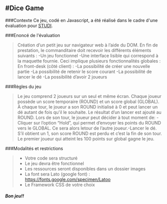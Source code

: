 #Dice Game
---

###Contexte
Ce jeu, codé en Javascript, a été réalisé dans le cadre d'une évaluation pour [STUDI](https://app.studi.fr/v3/).

###Enoncé de l'évaluation
> Création d’un petit jeu sur navigateur web à l’aide du DOM.
En fin de prestation, le commanditaire doit recevoir les différents éléments suivants :
-Un jeu fonctionnel
-Une interface lisible qui correspond à la maquette fournie.
Ceci implique plusieurs fonctionnalités globales :
En front-desk (côté client) :
-La possibilité de créer une nouvelle partie
-La possibilité de retenir le score courant
-La possibilité de lancer le dé
-La possibilité d’avoir 2 joueurs

###Règles du jeu
> Le jeu comprend 2 joueurs sur un seul et même écran.
Chaque joueur possède un score temporaire (ROUND) et un score global (GLOBAL). À chaque tour, le joueur a son ROUND initialisé à 0 et peut lancer un dé autant de fois qu'il le souhaite. Le résultat d’un lancer est ajouté au ROUND.
Lors de son tour, le joueur peut décider à tout moment de: -Cliquer sur l’option “Hold”, qui permet d’envoyer les points du ROUND vers le GLOBAL. Ce sera alors letour de l’autre joueur.-Lancer le dé. S’il obtient un 1, son score ROUND est perdu et c’est la fin de son tour.
Le premier joueur qui atteint les 100 points sur global gagne le jeu.

###Modalités et restrictions
> - Votre code sera structuré
> - Le jeu devra être fonctionnel
> - Les ressources seront disponibles dans un dossier images
> - La font sera Lato (google font) : https://fonts.google.com/specimen/Latoo
> - Le Framework CSS de votre choix

#### _Bon jeu!!_